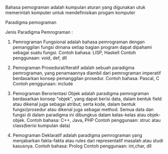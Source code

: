 Bahasa pemograman adalah kumpulan aturan yang digunakan utuk memerintah komputer untuk mendefinisikan progam komputer

Paradigma pemograman 

Jenis Paradigma Pemrograman :
1. Pemrograman Fungsional
adalah bahasa pemrograman dengan pemanggilan fungsi dimana setiap bagian program dapat dipahami sebagai suatu fungsi.
Contoh bahasa: LISP, Haskell
Contoh penggunaan: void, def, dll

2. Pemograman Prosedural/Iteratif
adalah sebuah paradigma pemrograman, yang penamaannya diambil dari pemrograman imperatif berdasarkan konsep pemanggilan prosedur.
Contoh bahasa: Pascal, C
Contoh penggunaan: include

3. Pemograman Berorientasi Objek
adalah paradigma pemrograman berdasarkan konsep "objek", yang dapat berisi data, dalam bentuk field atau dikenal juga sebagai atribut; serta kode, dalam bentuk fungsi/prosedur atau dikenal juga sebagai method. Semua data dan fungsi di dalam paradigma ini dibungkus dalam kelas-kelas atau objek-objek.
Contoh bahasa: C++, Java, PHP
Contoh penggunaan: struc atau class(berisi kumpulan data)

4. Pemograman Deklaratif
adalah paradigma pemrograman yang menjabarkan fakta-fakta atau rules dari representatif masalah atau studi kasusnya. 
Contoh bahasa: Prolog
Contoh penggunaan: int,char, dll